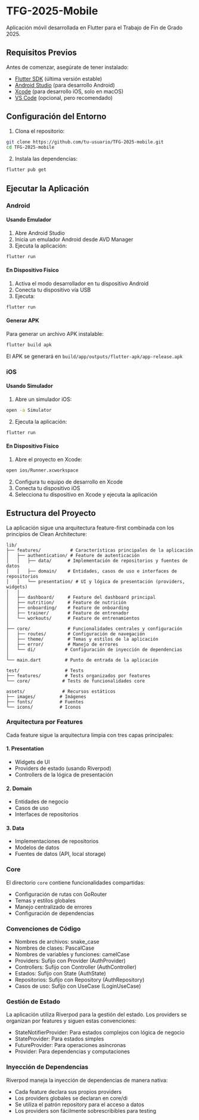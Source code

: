 # TFG-2025-Mobile

Aplicación móvil desarrollada en Flutter para el Trabajo de Fin de Grado 2025.

## Requisitos Previos

Antes de comenzar, asegúrate de tener instalado:

- [Flutter SDK](https://flutter.dev/docs/get-started/install) (última versión estable)
- [Android Studio](https://developer.android.com/studio) (para desarrollo Android)
- [Xcode](https://developer.apple.com/xcode/) (para desarrollo iOS, solo en macOS)
- [VS Code](https://code.visualstudio.com/) (opcional, pero recomendado)

## Configuración del Entorno

1. Clona el repositorio:
```bash
git clone https://github.com/tu-usuario/TFG-2025-mobile.git
cd TFG-2025-mobile
```

2. Instala las dependencias:
```bash
flutter pub get
```

## Ejecutar la Aplicación

### Android

#### Usando Emulador
1. Abre Android Studio
2. Inicia un emulador Android desde AVD Manager
3. Ejecuta la aplicación:
```bash
flutter run
```

#### En Dispositivo Físico
1. Activa el modo desarrollador en tu dispositivo Android
2. Conecta tu dispositivo vía USB
3. Ejecuta:
```bash
flutter run
```

#### Generar APK
Para generar un archivo APK instalable:
```bash
flutter build apk
```
El APK se generará en `build/app/outputs/flutter-apk/app-release.apk`

### iOS

#### Usando Simulador
1. Abre un simulador iOS:
```bash
open -a Simulator
```
2. Ejecuta la aplicación:
```bash
flutter run
```

#### En Dispositivo Físico
1. Abre el proyecto en Xcode:
```bash
open ios/Runner.xcworkspace
```
2. Configura tu equipo de desarrollo en Xcode
3. Conecta tu dispositivo iOS
4. Selecciona tu dispositivo en Xcode y ejecuta la aplicación

## Estructura del Proyecto

La aplicación sigue una arquitectura feature-first combinada con los principios de Clean Architecture:

```
lib/
├── features/           # Características principales de la aplicación
│   ├── authentication/ # Feature de autenticación
│   │   ├── data/      # Implementación de repositorios y fuentes de datos
│   │   ├── domain/    # Entidades, casos de uso e interfaces de repositorios
│   │   └── presentation/ # UI y lógica de presentación (providers, widgets)
│   │
│   ├── dashboard/     # Feature del dashboard principal
│   ├── nutrition/     # Feature de nutrición
│   ├── onboarding/    # Feature de onboarding
│   ├── trainer/       # Feature de entrenador
│   └── workouts/      # Feature de entrenamientos
│
├── core/              # Funcionalidades centrales y configuración
│   ├── routes/        # Configuración de navegación
│   ├── theme/         # Temas y estilos de la aplicación
│   ├── error/         # Manejo de errores
│   └── di/           # Configuración de inyección de dependencias
│
└── main.dart         # Punto de entrada de la aplicación

test/                 # Tests
├── features/         # Tests organizados por features
└── core/            # Tests de funcionalidades core

assets/              # Recursos estáticos
├── images/         # Imágenes
├── fonts/          # Fuentes
└── icons/          # Iconos
```

### Arquitectura por Features

Cada feature sigue la arquitectura limpia con tres capas principales:

#### 1. Presentation
- Widgets de UI
- Providers de estado (usando Riverpod)
- Controllers de la lógica de presentación

#### 2. Domain
- Entidades de negocio
- Casos de uso
- Interfaces de repositorios

#### 3. Data
- Implementaciones de repositorios
- Modelos de datos
- Fuentes de datos (API, local storage)

### Core

El directorio `core` contiene funcionalidades compartidas:
- Configuración de rutas con GoRouter
- Temas y estilos globales
- Manejo centralizado de errores
- Configuración de dependencias

### Convenciones de Código

- Nombres de archivos: snake_case
- Nombres de clases: PascalCase
- Nombres de variables y funciones: camelCase
- Providers: Sufijo con Provider (AuthProvider)
- Controllers: Sufijo con Controller (AuthController)
- Estados: Sufijo con State (AuthState)
- Repositorios: Sufijo con Repository (AuthRepository)
- Casos de uso: Sufijo con UseCase (LoginUseCase)

### Gestión de Estado

La aplicación utiliza Riverpod para la gestión del estado. Los providers se organizan por features y siguen estas convenciones:

- StateNotifierProvider: Para estados complejos con lógica de negocio
- StateProvider: Para estados simples
- FutureProvider: Para operaciones asíncronas
- Provider: Para dependencias y computaciones

### Inyección de Dependencias

Riverpod maneja la inyección de dependencias de manera nativa:
- Cada feature declara sus propios providers
- Los providers globales se declaran en core/di
- Se utiliza el patrón repository para el acceso a datos
- Los providers son fácilmente sobrescribibles para testing
